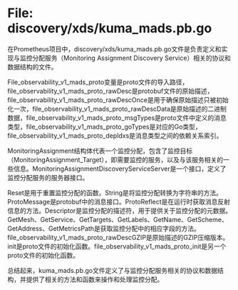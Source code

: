 # File: discovery/xds/kuma_mads.pb.go

在Prometheus项目中，discovery/xds/kuma_mads.pb.go文件是负责定义和实现与监控分配服务（Monitoring Assignment Discovery Service）相关的协议和数据结构的文件。

File_observability_v1_mads_proto变量是proto文件的导入路径，file_observability_v1_mads_proto_rawDesc是protobuf文件的原始描述，file_observability_v1_mads_proto_rawDescOnce是用于确保原始描述只被初始化一次，file_observability_v1_mads_proto_rawDescData是原始描述的二进制数据，file_observability_v1_mads_proto_msgTypes是proto文件中定义的消息类型，file_observability_v1_mads_proto_goTypes是对应的Go类型，file_observability_v1_mads_proto_depIdxs是消息类型之间的依赖关系索引。

MonitoringAssignment结构体代表一个监控分配，包含了监控目标（MonitoringAssignment_Target），即需要监控的服务，以及与该服务相关的一些信息。MonitoringAssignmentDiscoveryServiceServer是一个接口，定义了监控分配服务的服务器接口。

Reset是用于重置监控分配的函数。String是将监控分配转换为字符串的方法。ProtoMessage是protobuf中的消息接口。ProtoReflect是在运行时获取消息反射信息的方法。Descriptor是监控分配的描述符，用于提供关于监控分配的元数据。GetMesh、GetService、GetTargets、GetLabels、GetName、GetScheme、GetAddress、GetMetricsPath是获取监控分配中的相应字段的方法。file_observability_v1_mads_proto_rawDescGZIP是原始描述的GZIP压缩版本。init是proto文件的初始化函数。file_observability_v1_mads_proto_init是另一个proto文件的初始化函数。

总结起来，kuma_mads.pb.go文件定义了与监控分配服务相关的协议和数据结构，并提供了相关的方法和函数来操作和处理监控分配。

